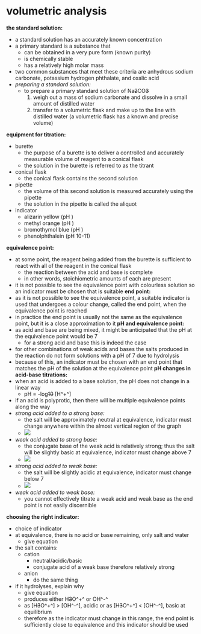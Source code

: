 # volumetric analysis

**the standard solution:**

* a standard solution has an accurately known concentration
* a primary standard is a substance that
  * can be obtained in a very pure form (known purity)
  * is chemically stable
  * has a relatively high molar mass
* two common substances that meet these criteria are anhydrous sodium carbonate, potassium hydrogen phthalate, and oxalic acid
* _preparing a standard solution:_
  * to prepare a primary standard solution of Na~~2~~CO~~3~~
    1. weigh out a mass of sodium carbonate and dissolve in a small amount of distilled water
    2. transfer to a volumetric flask and make up to the line with distilled water (a volumetric flask has a known and precise volume)

**equipment for titration:**

* burette
  * the purpose of a burette is to deliver a controlled and accurately measurable volume of reagent to a conical flask
  * the solution in the burette is referred to as the titrant
* conical flask
  * the conical flask contains the second solution
* pipette
  * the volume of this second solution is measured accurately using the pipette
  * the solution in the pipette is called the aliquot
* indicator
  * alizarin yellow (pH )
  * methyl orange (pH )
  * bromothymol blue (pH )
  * phenolphthalein (pH 10-11)

**equivalence point:**

* at some point, the reagent being added from the burette is sufficient to react with all of the reagent in the conical flask
  * the reaction between the acid and base is complete
  * in other words, stoichiometric amounts of each are present
* it is not possible to see the equivalence point with colourless solution so an indicator must be chosen that is suitable **end point:**
* as it is not possible to see the equivalence point, a suitable indicator is used that undergoes a colour change, called the end point, when the equivalence point is reached
* in practice the end point is usually not the same as the equivalence point, but it is a close approximation to it **pH and equivalence point:**
* as acid and base are being mixed, it might be anticipated that the pH at the equivalence point would be 7
  * for a strong acid and base this is indeed the case
* for other combinations of weak acids and bases the salts produced in the reaction do not form solutions with a pH of 7 due to hydrolysis
* because of this, an indicator must be chosen with an end point that matches the pH of the solution at the equivalence point **pH changes in acid-base titrations:**
* when an acid is added to a base solution, the pH does not change in a linear way
  * pH = -log~~10~~ \[H^+^]
* if an acid is polyprotic, then there will be multiple equivalence points along the way
* _strong acid added to a strong base:_
  * the salt will be approximately neutral at equivalence, indicator must change anywhere within the almost vertical region of the graph
  * ![](../chemistry/images/image_1.b9da0e4a.emf)
* _weak acid added to strong base:_
  * the conjugate base of the weak acid is relatively strong; thus the salt will be slightly basic at equivalence, indicator must change above 7
  * ![](../chemistry/images/image_2.6687c7d9.emf)
* _strong acid added to weak base:_
  * the salt will be slightly acidic at equivalence, indicator must change below 7
  * ![](../chemistry/images/image_3.161e9512.emf)
* _weak acid added to weak base:_
  * you cannot effectively titrate a weak acid and weak base as the end point is not easily discernible

**choosing the right indicator:**

* choice of indicator
* at equivalence, there is no acid or base remaining, only salt and water
  * give equation
* the salt contains:
  * cation
    * neutral/acidic/basic
    * conjugate acid of a weak base therefore relatively strong
  * anion
    * do the same thing
* if it hydrolyses, explain why
  * give equation
  * produces either H~~3~~O^+^ or OH^-^
  * as \[H~~3~~O^+^] > \[OH^-^], acidic or as \[H~~3~~O^+^] < \[OH^-^], basic at equilibrium
  * therefore as the indicator must change in this range, the end point is sufficiently close to equivalence and this indicator should be used
